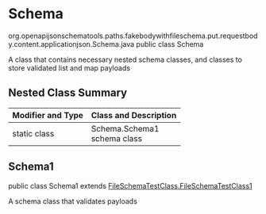 # Schema
org.openapijsonschematools.paths.fakebodywithfileschema.put.requestbody.content.applicationjson.Schema.java
public class Schema

A class that contains necessary nested schema classes, and classes to store validated list and map payloads

## Nested Class Summary
| Modifier and Type | Class and Description |
| ----------------- | ---------------------- |
| static class | Schema.Schema1<br> schema class |

## Schema1
public class Schema1
extends [FileSchemaTestClass.FileSchemaTestClass1](../../../../../../components/schemas/FileSchemaTestClass.md#fileschematestclass1)

A schema class that validates payloads
